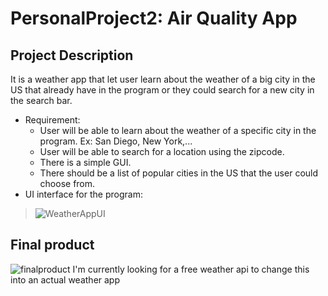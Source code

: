 # PersonalProject2: Air Quality App
## Project Description
It is a weather app that let user learn about the weather of a big city in the US that already have in the program or they could search for a new city in the search bar.
* Requirement:
  *    User will be able to learn about the weather of a specific city in the program. Ex: San Diego, New York,...
  *    User will be able to search for a location using the zipcode.
  *    There is a simple GUI.
  *    There should be a list of popular cities in the US that the user could choose from.
* UI interface for the program:
> ![WeatherAppUI](https://user-images.githubusercontent.com/97133672/162641526-fc544bce-9b81-4205-b8e0-b0f10a967969.png)

## Final product
![finalproduct](https://user-images.githubusercontent.com/97133672/163506889-caad3c66-84ba-4811-a6f1-551f909ea4b1.png)
I'm currently looking for a free weather api to change this into an actual weather app

